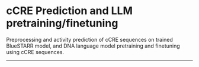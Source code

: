 # cCRE Prediction and LLM pretraining/finetuning

Preprocessing and activity prediction of cCRE sequences on trained BlueSTARR model, and DNA language model pretraining and finetuning using cCRE sequences.

---

